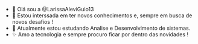 - 👋 Olá sou a @LarissaAleviGuio13
- 👀 Estou interssada em ter novos conhecimentos e, sempre em busca de novos desafios  !
- 🌱 Atualmente estou estudando Analise e Desenvolvimento de sistemas. 
- ✨ Amo a tecnologia e sempre procuro ficar por dentro das novidades !
